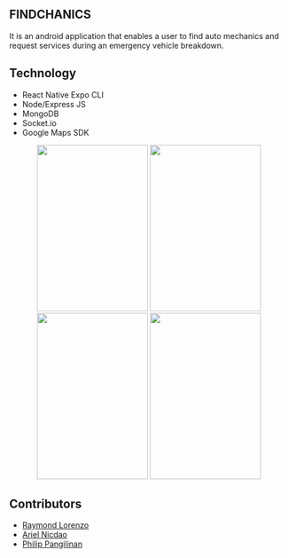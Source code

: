 ## FINDCHANICS

It is an android application that enables a user to find auto mechanics and request services during an emergency vehicle breakdown.

## Technology

- React Native Expo CLI
- Node/Express JS
- MongoDB
- Socket.io
- Google Maps SDK

<p align="center">
  <img src="https://user-images.githubusercontent.com/83263201/156687969-9ccb6663-cbb5-4544-9cde-218ff20be087.jpg" width="200" height="300">
  <img src="https://user-images.githubusercontent.com/83263201/156687973-9af732fd-c139-4690-b0d2-21185ebc30ea.jpg" width="200" height="300">
  <img src="https://user-images.githubusercontent.com/83263201/156687980-4c159961-ecd8-4894-9f4f-52c8f7a08f71.jpg" width="200" height="300">
  <img src="https://user-images.githubusercontent.com/83263201/156687986-04dac61a-c3f8-4711-82e6-0b9903b1c978.jpg" width="200" height="300">
</p>

## Contributors

- [Raymond Lorenzo](https://github.com/lianagi)
- [Ariel Nicdao](https://github.com/Ayeah21)
- [Philip Pangilinan](https://www.facebook.com/philip.taruc)
